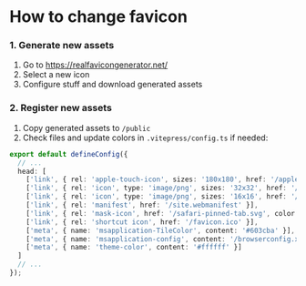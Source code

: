 # How to change favicon

### 1. Generate new assets

1. Go to https://realfavicongenerator.net/
2. Select a new icon
3. Configure stuff and download generated assets

### 2. Register new assets

1. Copy generated assets to `/public`
2. Check files and update colors in `.vitepress/config.ts` if needed:

```ts
export default defineConfig({
  // ...
  head: [
    ['link', { rel: 'apple-touch-icon', sizes: '180x180', href: '/apple-touch-icon.png' }],
    ['link', { rel: 'icon', type: 'image/png', sizes: '32x32', href: '/favicon-32x32.png' }],
    ['link', { rel: 'icon', type: 'image/png', sizes: '16x16', href: '/favicon-16x16.png' }],
    ['link', { rel: 'manifest', href: '/site.webmanifest' }],
    ['link', { rel: 'mask-icon', href: '/safari-pinned-tab.svg', color: '#710ab7' }],
    ['link', { rel: 'shortcut icon', href: '/favicon.ico' }],
    ['meta', { name: 'msapplication-TileColor', content: '#603cba' }],
    ['meta', { name: 'msapplication-config', content: '/browserconfig.xml' }],
    ['meta', { name: 'theme-color', content: '#ffffff' }]
  ]
  // ...
});
```
